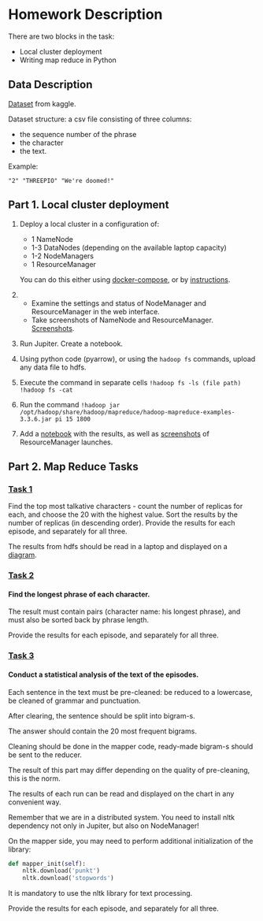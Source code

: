 # Homework Description
There are two blocks in the task:

- Local cluster deployment 
- Writing map reduce in Python

## Data Description
[Dataset](https://www.kaggle.com/datasets/xvivancos/star-wars-movie-scripts/data) from kaggle.

Dataset structure: a csv file consisting of three columns:
- the sequence number of the phrase
- the character
- the text.

Example:
```
"2" "THREEPIO" "We're doomed!"
```

## Part 1. Local cluster deployment

1. Deploy a local cluster in a configuration of: 
   - 1 NameNode
   - 1-3 DataNodes (depending on the available laptop capacity)
   - 1-2 NodeManagers
   - 1 ResourceManager

    You can do this either using [docker-compose](docker-compose.yaml), or by [instructions](https://youtu.be/ny2w5zImqvA).

2. - Examine the settings and status of NodeManager and ResourceManager in the web interface. 
   - Take screenshots of NameNode and ResourceManager. [Screenshots](homeworks/homework1/task1/screenshots). 
3. Run Jupiter. Create a notebook. 
4. Using python code (pyarrow), or using the ```hadoop fs``` commands, upload any data file to hdfs. 
5. Execute the command in separate cells
   ```!hadoop fs -ls (file path)```
   ```!hadoop fs -cat```
6. Run the command ```!hadoop jar /opt/hadoop/share/hadoop/mapreduce/hadoop-mapreduce-examples-3.3.6.jar pi 15 1800```
7. Add a [notebook](homeworks/homework1/task1/task1.ipynb) with the results, as well as [screenshots](homeworks/homework1/task1/screenshots) of ResourceManager launches.


## Part 2. Map Reduce Tasks

### [Task 1](homeworks/homework1/task2/1)
Find the top most talkative characters - count the number of replicas for each, and choose the 20 with the highest value.
Sort the results by the number of replicas (in descending order).
Provide the results for each episode, and separately for all three.

The results from hdfs should be read in a laptop and displayed on a [diagram](homeworks/homework1/task2/1/screenshots/rm_character_phrase_count.png).

### [Task 2](homeworks/homework1/task2/2)
#### Find the longest phrase of each character. 
The result must contain pairs (character name: his longest phrase), and must also be sorted back by phrase length.

Provide the results for each episode, and separately for all three.

### [Task 3](homeworks/homework1/task2/3)
#### Conduct a statistical analysis of the text of the episodes.

Each sentence in the text must be pre-cleaned: be reduced to a lowercase,
be cleaned of grammar and punctuation.

After clearing, the sentence should be split into bigram-s.

The answer should contain the 20 most frequent bigrams.

Cleaning should be done in the mapper code, ready-made bigram-s should be sent
to the reducer. 

The result of this part may differ depending on the quality of pre-cleaning,
this is the norm. 

The results of each run can be read and displayed on the chart in any convenient way.

Remember that we are in a distributed system. You need to install nltk dependency
not only in Jupiter, but also on NodeManager!

On the mapper side, you may need to perform additional initialization of the library:

```python
def mapper_init(self):
    nltk.download('punkt')
    nltk.download('stopwords')
```


It is mandatory to use the nltk library for text processing.

Provide the results for each episode, and separately for all three.